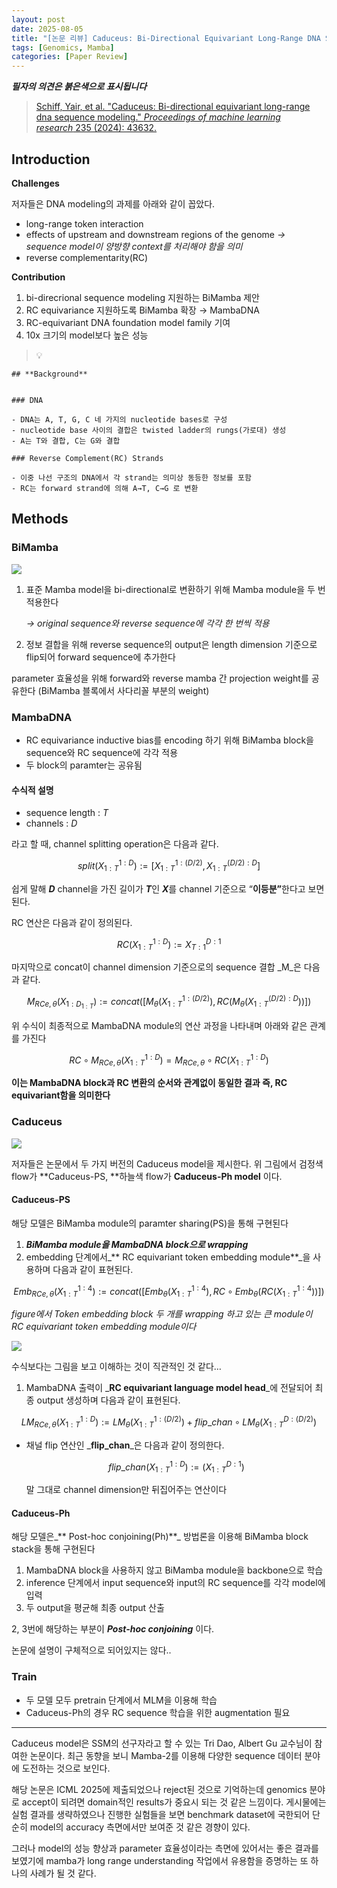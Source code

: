 ```yaml
---
layout: post
date: 2025-08-05
title: "[논문 리뷰] Caduceus: Bi-Directional Equivariant Long-Range DNA Sequence Modeling"
tags: [Genomics, Mamba]
categories: [Paper Review]
---
```


<span class="notion-red">_**필자의 의견은 붉은색으로 표시됩니다**_</span>


> [Schiff, Yair, et al. "Caduceus: Bi-directional equivariant long-range dna sequence modeling." ](https://pmc.ncbi.nlm.nih.gov/articles/PMC12189541/)[_Proceedings of machine learning research_](https://pmc.ncbi.nlm.nih.gov/articles/PMC12189541/)[ 235 (2024): 43632.](https://pmc.ncbi.nlm.nih.gov/articles/PMC12189541/)



## Introduction


**Challenges**


저자들은 DNA modeling의 과제를 아래와 같이 꼽았다.

- long-range token interaction
- effects of upstream and downstream regions of the genome 
_→ sequence model이 양방향 context를 처리해야 함을 의미_
- reverse complementarity(RC)

**Contribution**

1. bi-direcrional sequence modeling 지원하는 BiMamba 제안
1. RC equivariance 지원하도록 BiMamba 확장 → MambaDNA
1. RC-equivariant DNA foundation model family 기여
1. 10x 크기의 model보다 높은 성능

> 💡 


	## **Background**


	### DNA

	- DNA는 A, T, G, C 네 가지의 nucleotide bases로 구성
	- nucleotide base 사이의 결합은 twisted ladder의 rungs(가로대) 생성
	- A는 T와 결합, C는 G와 결합

	### Reverse Complement(RC) Strands

	- 이중 나선 구조의 DNA에서 각 strand는 의미상 동등한 정보를 포함
	- RC는 forward strand에 의해 A→T, C→G 로 변환


## Methods



### BiMamba


![](https://prod-files-secure.s3.us-west-2.amazonaws.com/542b861c-36a8-4051-84e5-8804b6728dba/2c247d59-7815-4980-99f0-8f0d21f445a7/image.png?X-Amz-Algorithm=AWS4-HMAC-SHA256&X-Amz-Content-Sha256=UNSIGNED-PAYLOAD&X-Amz-Credential=ASIAZI2LB4664SBQYJ2T%2F20250930%2Fus-west-2%2Fs3%2Faws4_request&X-Amz-Date=20250930T090118Z&X-Amz-Expires=3600&X-Amz-Security-Token=IQoJb3JpZ2luX2VjEGEaCXVzLXdlc3QtMiJGMEQCIHw5Nkn9iur5WRCwG75nUmPaJ%2F6owsdaoXf9DyBOl7vpAiBIa%2FxZ0ep3tKjJqy2zSeJpkLSEb0PG1KldbS8110V%2F0CqIBAjp%2F%2F%2F%2F%2F%2F%2F%2F%2F%2F8BEAAaDDYzNzQyMzE4MzgwNSIMgkxk3vYkDJ8GpOcCKtwDxzvjIWeuaCX2ByyLkb284og%2FZbkOYJkqZzAD13GHgoIvbtqibvNgGi%2BmePshoyjZzYX%2BBCyQm%2BnFVODm%2FIViVT0BINsqc50dr0zuea0tr%2FVcJxNIr%2FsPdXLkRLopUh9sKp9HFAbFo%2FsV2nVtOWNgygxY%2Fm%2BLUU72eYJR3XcmSjtVmFhO547VtwNd36w2Gp4Y0NPLGJsv195JR3oXu2Hh%2FZhYXHtEawEOeLh6nFc2QNrHH5VvkYUWTMMHZ7%2F7Z6h8n18%2FAqlqRFpj4Xx2M4ry%2FZXeW8TvnZkXA7HnM5waRXH2rcxMCAoGhx8o9temlEKapnJm1GqQ5%2FeDwfbBDGXq7lZfRSTsgPhH%2FZ5fIZaNRgO5vjqLeV2c6T4GQ5jXKbCnA4nx6TQ4hghtSHTqGZvPUKsxD6wdgzVur0KJhn6Q57mJ2qBYvcwxjFlA45g0FKU%2BqfaBViGJ6Z2RTOMSqy0WTT5lOIXmvX3%2FTLW1iBGdD1rHFQSiSOdrEKrWzntZlLA1WFmxAFWgDBnBw4qF2UOcdhPAS5ZS1w8hhJmi2l18xcfYd0HkSdUkVJ0%2F8GELP37IB2ez7yIt8OdRQyiBTbDrrI6%2FFMLfj8MqCoh4MevdXi7ZtwJH92hNUYrNcZwwpaXuxgY6pgH6YGQrWM9jv%2Fcc68HNwmz9ZHvxsN6qYPgbpDV%2F%2BDbM%2FV9CbL25dWtAmYQyXAnQb0A4t400U8yv6HT53f3d30Hl62ENOyrUm85ineORND%2FlkSwSfKs7f1k5SUA4UN2ACHZjuhFpmBDQTaSdMchaoDvJxLAaezmdFxF2DTy%2Bj%2B57jrRkQPO%2BG9O7PaKie%2B2%2Bd7jOAabHPuKC6qxh0HTJ6IV%2BTLQS1a4I&X-Amz-Signature=86e1aa825221e9a4cb28131aab53dd5192905189364df197ea7fe4ec7192669e&X-Amz-SignedHeaders=host&x-amz-checksum-mode=ENABLED&x-id=GetObject)

1. 표준 Mamba model을 bi-directional로 변환하기 위해 Mamba module을 두 번 적용한다

	_→ original sequence와 reverse sequence에 각각 한 번씩 적용_

1. 정보 결합을 위해 reverse sequence의 output은 length dimension 기준으로 flip되어 forward sequence에 추가한다

parameter 효율성을 위해 forward와 reverse mamba 간 projection weight를 공유한다 (BiMamba 블록에서 사다리꼴 부분의 weight)



### MambaDNA

- RC equivariance inductive bias를 encoding 하기 위해 BiMamba block을 sequence와 RC sequence에 각각 적용
- 두 block의 paramter는 공유됨


#### 수식적 설명

- sequence length : _T_
- channels : _D_

라고 할 때,  channel splitting operation은 다음과 같다.


$$
split(X^{1:D}_{1:T}):=[X^{1:(D/2)}_{1:T},X^{(D/2):D}_{1:T}]
$$


<span class="notion-red">쉽게 말해 </span><span class="notion-red">_**D**_</span><span class="notion-red"> channel을 가진 길이가 </span><span class="notion-red">_**T**_</span><span class="notion-red">인 </span><span class="notion-red">_**X**_</span><span class="notion-red">를 channel 기준으로 “</span><span class="notion-red">**이등분”**</span><span class="notion-red">한다고 보면 된다.</span>


RC 연산은 다음과 같이 정의된다.


$$
RC(X^{1:D}_{1:T}):=X^{D:1}_{T:1}
$$


마지막으로 concat이 channel dimension 기준으로의 sequence 결합 _M_은 다음과 같다.


$$
M_{RCe,\theta}(X_{1:D_{1:T}}):=concat([M_{\theta}(X^{1:(D/2)}_{1:T}),RC(M_{\theta}(X^{(D/2):D}_{1:T}))])
$$


위 수식이 최종적으로 MambaDNA module의 연산 과정을 나타내며 아래와 같은 관계를 가진다


$$
RC\circ M_{RCe,\theta}(X^{1:D}_{1:T}) = M_{RCe,\theta} \circ RC(X^{1:D}_{1:T})
$$


**이는 MambaDNA block과 RC 변환의 순서와 관계없이 동일한 결과 즉, RC equivariant함을 의미한다**



### Caduceus


![](https://prod-files-secure.s3.us-west-2.amazonaws.com/542b861c-36a8-4051-84e5-8804b6728dba/f94a60d7-8145-473b-aef9-7c68d3ec604a/image.png?X-Amz-Algorithm=AWS4-HMAC-SHA256&X-Amz-Content-Sha256=UNSIGNED-PAYLOAD&X-Amz-Credential=ASIAZI2LB4664SBQYJ2T%2F20250930%2Fus-west-2%2Fs3%2Faws4_request&X-Amz-Date=20250930T090118Z&X-Amz-Expires=3600&X-Amz-Security-Token=IQoJb3JpZ2luX2VjEGEaCXVzLXdlc3QtMiJGMEQCIHw5Nkn9iur5WRCwG75nUmPaJ%2F6owsdaoXf9DyBOl7vpAiBIa%2FxZ0ep3tKjJqy2zSeJpkLSEb0PG1KldbS8110V%2F0CqIBAjp%2F%2F%2F%2F%2F%2F%2F%2F%2F%2F8BEAAaDDYzNzQyMzE4MzgwNSIMgkxk3vYkDJ8GpOcCKtwDxzvjIWeuaCX2ByyLkb284og%2FZbkOYJkqZzAD13GHgoIvbtqibvNgGi%2BmePshoyjZzYX%2BBCyQm%2BnFVODm%2FIViVT0BINsqc50dr0zuea0tr%2FVcJxNIr%2FsPdXLkRLopUh9sKp9HFAbFo%2FsV2nVtOWNgygxY%2Fm%2BLUU72eYJR3XcmSjtVmFhO547VtwNd36w2Gp4Y0NPLGJsv195JR3oXu2Hh%2FZhYXHtEawEOeLh6nFc2QNrHH5VvkYUWTMMHZ7%2F7Z6h8n18%2FAqlqRFpj4Xx2M4ry%2FZXeW8TvnZkXA7HnM5waRXH2rcxMCAoGhx8o9temlEKapnJm1GqQ5%2FeDwfbBDGXq7lZfRSTsgPhH%2FZ5fIZaNRgO5vjqLeV2c6T4GQ5jXKbCnA4nx6TQ4hghtSHTqGZvPUKsxD6wdgzVur0KJhn6Q57mJ2qBYvcwxjFlA45g0FKU%2BqfaBViGJ6Z2RTOMSqy0WTT5lOIXmvX3%2FTLW1iBGdD1rHFQSiSOdrEKrWzntZlLA1WFmxAFWgDBnBw4qF2UOcdhPAS5ZS1w8hhJmi2l18xcfYd0HkSdUkVJ0%2F8GELP37IB2ez7yIt8OdRQyiBTbDrrI6%2FFMLfj8MqCoh4MevdXi7ZtwJH92hNUYrNcZwwpaXuxgY6pgH6YGQrWM9jv%2Fcc68HNwmz9ZHvxsN6qYPgbpDV%2F%2BDbM%2FV9CbL25dWtAmYQyXAnQb0A4t400U8yv6HT53f3d30Hl62ENOyrUm85ineORND%2FlkSwSfKs7f1k5SUA4UN2ACHZjuhFpmBDQTaSdMchaoDvJxLAaezmdFxF2DTy%2Bj%2B57jrRkQPO%2BG9O7PaKie%2B2%2Bd7jOAabHPuKC6qxh0HTJ6IV%2BTLQS1a4I&X-Amz-Signature=e78a1dc502cdae41d6060797dfe0e49d38c63b0b5af932ee264a6abfe03f3dc3&X-Amz-SignedHeaders=host&x-amz-checksum-mode=ENABLED&x-id=GetObject)


저자들은 논문에서 두 가지 버전의 Caduceus model을 제시한다. 위 그림에서 검정색 flow가 **Caduceus-PS, **하늘색 flow가 **Caduceus-Ph model** 이다.



#### Caduceus-PS


해당 모델은 BiMamba module의 paramter sharing(PS)을 통해 구현된다

1. _**BiMamba module을 MambaDNA block으로 wrapping**_
1. embedding 단계에서_** RC equivariant token embedding module**_을 사용하며 다음과 같이 표현된다.

$$
Emb_{RCe,\theta}(X^{1:4}_{1:T}):=concat([Emb_{\theta}(X^{1:4}_{1:T}),RC \circ Emb_{\theta}(RC(X^{1:4}_{1:T}))])
$$


_figure에서 Token embedding block 두 개를 wrapping 하고 있는 큰 module이 RC equivariant token embedding module이다_


![](https://prod-files-secure.s3.us-west-2.amazonaws.com/542b861c-36a8-4051-84e5-8804b6728dba/b175e4da-71eb-4e91-8c23-a06dabe673c9/image.png?X-Amz-Algorithm=AWS4-HMAC-SHA256&X-Amz-Content-Sha256=UNSIGNED-PAYLOAD&X-Amz-Credential=ASIAZI2LB4664SBQYJ2T%2F20250930%2Fus-west-2%2Fs3%2Faws4_request&X-Amz-Date=20250930T090118Z&X-Amz-Expires=3600&X-Amz-Security-Token=IQoJb3JpZ2luX2VjEGEaCXVzLXdlc3QtMiJGMEQCIHw5Nkn9iur5WRCwG75nUmPaJ%2F6owsdaoXf9DyBOl7vpAiBIa%2FxZ0ep3tKjJqy2zSeJpkLSEb0PG1KldbS8110V%2F0CqIBAjp%2F%2F%2F%2F%2F%2F%2F%2F%2F%2F8BEAAaDDYzNzQyMzE4MzgwNSIMgkxk3vYkDJ8GpOcCKtwDxzvjIWeuaCX2ByyLkb284og%2FZbkOYJkqZzAD13GHgoIvbtqibvNgGi%2BmePshoyjZzYX%2BBCyQm%2BnFVODm%2FIViVT0BINsqc50dr0zuea0tr%2FVcJxNIr%2FsPdXLkRLopUh9sKp9HFAbFo%2FsV2nVtOWNgygxY%2Fm%2BLUU72eYJR3XcmSjtVmFhO547VtwNd36w2Gp4Y0NPLGJsv195JR3oXu2Hh%2FZhYXHtEawEOeLh6nFc2QNrHH5VvkYUWTMMHZ7%2F7Z6h8n18%2FAqlqRFpj4Xx2M4ry%2FZXeW8TvnZkXA7HnM5waRXH2rcxMCAoGhx8o9temlEKapnJm1GqQ5%2FeDwfbBDGXq7lZfRSTsgPhH%2FZ5fIZaNRgO5vjqLeV2c6T4GQ5jXKbCnA4nx6TQ4hghtSHTqGZvPUKsxD6wdgzVur0KJhn6Q57mJ2qBYvcwxjFlA45g0FKU%2BqfaBViGJ6Z2RTOMSqy0WTT5lOIXmvX3%2FTLW1iBGdD1rHFQSiSOdrEKrWzntZlLA1WFmxAFWgDBnBw4qF2UOcdhPAS5ZS1w8hhJmi2l18xcfYd0HkSdUkVJ0%2F8GELP37IB2ez7yIt8OdRQyiBTbDrrI6%2FFMLfj8MqCoh4MevdXi7ZtwJH92hNUYrNcZwwpaXuxgY6pgH6YGQrWM9jv%2Fcc68HNwmz9ZHvxsN6qYPgbpDV%2F%2BDbM%2FV9CbL25dWtAmYQyXAnQb0A4t400U8yv6HT53f3d30Hl62ENOyrUm85ineORND%2FlkSwSfKs7f1k5SUA4UN2ACHZjuhFpmBDQTaSdMchaoDvJxLAaezmdFxF2DTy%2Bj%2B57jrRkQPO%2BG9O7PaKie%2B2%2Bd7jOAabHPuKC6qxh0HTJ6IV%2BTLQS1a4I&X-Amz-Signature=5301e0ddaf0a27cc94453a59661bcf47dcffd25eebac38cea39fa0892de72951&X-Amz-SignedHeaders=host&x-amz-checksum-mode=ENABLED&x-id=GetObject)


<span class="notion-red">수식보다는 그림을 보고 이해하는 것이 직관적인 것 같다…</span>

1. MambaDNA 출력이 _**RC equivariant language model head**_에 전달되어 최종 output 생성하며 다음과 같이 표현된다.

$$
LM_{RCe,\theta}(X^{1:D}_{1:T}):= LM_{\theta}(X^{1:(D/2)}_{1:T})+flip\_chan\circ LM_{\theta}(X^{D:(D/2)}_{1:T})
$$

- 채널 flip 연산인 _**flip\_chan**_은 다음과 같이 정의한다.

	$$
	flip\_chan(X^{1:D}_{1:T}):=(X^{D:1}_{1:T})
	$$


	말 그대로 channel dimension만 뒤집어주는 연산이다



#### Caduceus-Ph


해당 모델은_** Post-hoc conjoining(Ph)**_ 방법론을 이용해 BiMamba block stack을 통해 구현된다

1. MambaDNA block을 사용하지 않고 BiMamba module을 backbone으로 학습
1. inference 단계에서 input sequence와 input의 RC sequence를 각각 model에 입력
1. 두 output을 평균해 최종 output 산출

2, 3번에 해당하는 부분이 _**Post-hoc conjoining**_ 이다.


<span class="notion-red">논문에 설명이 구체적으로 되어있지는 않다..</span>



### Train

- 두 모델 모두 pretrain 단계에서 MLM을 이용해 학습
- Caduceus-Ph의 경우 RC sequence 학습을 위한 augmentation 필요

---


<span class="notion-red">Caduceus model은 SSM의 선구자라고 할 수 있는 Tri Dao, Albert Gu 교수님이 참여한 논문이다. 최근 동향을 보니 Mamba-2를 이용해 다양한 sequence 데이터 분야에 도전하는 것으로 보인다.</span>


<span class="notion-red">해당 논문은 ICML 2025에 제출되었으나 reject된 것으로 기억하는데 genomics 분야로 accept이 되려면 domain적인 results가 중요시 되는 것 같은 느낌이다. 게시물에는 실험 결과를 생략하였으나 진행한 실험들을 보면 benchmark dataset에 국한되어 단순히 model의 accuracy 측면에서만 보여준 것 같은 경향이 있다.</span>


<span class="notion-red">그러나 model의 성능 향상과 parameter 효율성이라는 측면에 있어서는 좋은 결과를 보였기에 mamba가 long range understanding 작업에서 유용함을 증명하는 또 하나의 사례가 될 것 같다.</span>

